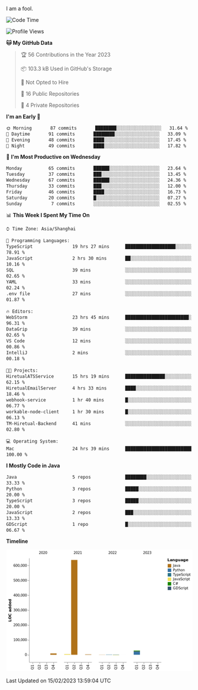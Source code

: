 I am a fool.

<!--START_SECTION:waka-->
![Code Time](http://img.shields.io/badge/Code%20Time-75%20hrs%2045%20mins-blue)

![Profile Views](http://img.shields.io/badge/Profile%20Views-22-blue)

**🐱 My GitHub Data** 

> 🏆 56 Contributions in the Year 2023
 > 
> 📦 103.3 kB Used in GitHub's Storage 
 > 
> 🚫 Not Opted to Hire
 > 
> 📜 16 Public Repositories 
 > 
> 🔑 4 Private Repositories  
 > 
**I'm an Early 🐤** 

```text
🌞 Morning       87 commits       ████████░░░░░░░░░░░░░░░░░   31.64 % 
🌆 Daytime       91 commits       ████████░░░░░░░░░░░░░░░░░   33.09 % 
🌃 Evening       48 commits       ████░░░░░░░░░░░░░░░░░░░░░   17.45 % 
🌙 Night         49 commits       ████░░░░░░░░░░░░░░░░░░░░░   17.82 % 

```
📅 **I'm Most Productive on Wednesday** 

```text
Monday          65 commits       ██████░░░░░░░░░░░░░░░░░░░   23.64 % 
Tuesday         37 commits       ███░░░░░░░░░░░░░░░░░░░░░░   13.45 % 
Wednesday       67 commits       ██████░░░░░░░░░░░░░░░░░░░   24.36 % 
Thursday        33 commits       ███░░░░░░░░░░░░░░░░░░░░░░   12.00 % 
Friday          46 commits       ████░░░░░░░░░░░░░░░░░░░░░   16.73 % 
Saturday        20 commits       █░░░░░░░░░░░░░░░░░░░░░░░░   07.27 % 
Sunday           7 commits       ░░░░░░░░░░░░░░░░░░░░░░░░░   02.55 % 

```


📊 **This Week I Spent My Time On** 

```text
⌚︎ Time Zone: Asia/Shanghai

💬 Programming Languages: 
TypeScript               19 hrs 27 mins      ███████████████████░░░░░░   78.91 % 
JavaScript               2 hrs 30 mins       ██░░░░░░░░░░░░░░░░░░░░░░░   10.16 % 
SQL                      39 mins             ░░░░░░░░░░░░░░░░░░░░░░░░░   02.65 % 
YAML                     33 mins             ░░░░░░░░░░░░░░░░░░░░░░░░░   02.24 % 
.env file                27 mins             ░░░░░░░░░░░░░░░░░░░░░░░░░   01.87 % 

🔥 Editors: 
WebStorm                 23 hrs 45 mins      ████████████████████████░   96.31 % 
DataGrip                 39 mins             ░░░░░░░░░░░░░░░░░░░░░░░░░   02.65 % 
VS Code                  12 mins             ░░░░░░░░░░░░░░░░░░░░░░░░░   00.86 % 
IntelliJ                 2 mins              ░░░░░░░░░░░░░░░░░░░░░░░░░   00.18 % 

🐱‍💻 Projects: 
HiretualATSService       15 hrs 19 mins      ███████████████░░░░░░░░░░   62.15 % 
HiretualEmailServer      4 hrs 33 mins       ████░░░░░░░░░░░░░░░░░░░░░   18.46 % 
webhook-service          1 hr 40 mins        █░░░░░░░░░░░░░░░░░░░░░░░░   06.77 % 
workable-node-client     1 hr 30 mins        █░░░░░░░░░░░░░░░░░░░░░░░░   06.13 % 
TM-Hiretual-Backend      41 mins             ░░░░░░░░░░░░░░░░░░░░░░░░░   02.80 % 

💻 Operating System: 
Mac                      24 hrs 39 mins      █████████████████████████   100.00 % 

```

**I Mostly Code in Java** 

```text
Java                     5 repos             ████████░░░░░░░░░░░░░░░░░   33.33 % 
Python                   3 repos             █████░░░░░░░░░░░░░░░░░░░░   20.00 % 
TypeScript               3 repos             █████░░░░░░░░░░░░░░░░░░░░   20.00 % 
JavaScript               2 repos             ███░░░░░░░░░░░░░░░░░░░░░░   13.33 % 
GDScript                 1 repo              █░░░░░░░░░░░░░░░░░░░░░░░░   06.67 % 

```


**Timeline**

![Chart not found](https://raw.githubusercontent.com/VeejaLiu/VeejaLiu/master/charts/bar_graph.png) 


 Last Updated on 15/02/2023 13:59:04 UTC
<!--END_SECTION:waka-->
